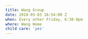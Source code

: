 ```yaml
---
title: Wang Group
date: 2018-05-03 16:54:00 Z
when: Every other Friday, 6:30-8pm
where: Wang Home
child care: 'yes'
---
```


